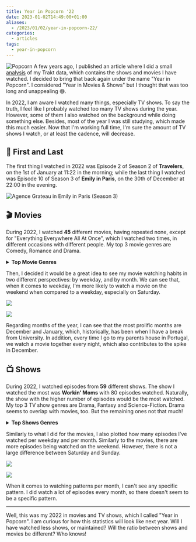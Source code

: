 ```yaml
---
title: Year in Popcorn '22
date: 2023-01-02T14:49:00+01:00
aliases:
  - /2023/01/02/year-in-popcorn-22/
categories:
  - articles
tags:
  - year-in-popcorn
---
```


<style>
img.pyip22 {
  max-width: 100px;
  margin: 0;
}
</style>

![Popcorn](https://cdn.hacdias.com/media/2021-02-popcorn.gif?class=right+pixelated+pyip22) A few years ago, I published an article where I did a small [analysis](/2020/02/22/trakt-analysis) of my Trakt data, which contains the shows and movies I have watched. I decided to bring that back again under the name "Year in Popcorn". I considered "Year in Movies & Shows" but I thought that was too long and unappealing 😅.

<!--more-->

In 2022, I am aware I watched many things, especially TV shows. To say the truth, I feel like I probably watched too many TV shows during the year. However, some of them I also watched on the background while doing something else. Besides, most of the year I was still studying, which made this much easier. Now that I'm working full time, I'm sure the amount of TV shows I watch, or at least the cadence, will decrease.

## 🏁 First and Last

The first thing I watched in 2022 was Episode 2 of Season 2 of **Travelers**, on the 1st of January at 11:22 in the morning; while the last thing I watched was Episode 10 of Season 3 of **Emily in Paris**, on the 30th of December at 22:00 in the evening.

![Agence Grateau in Emily in Paris (Season 3)](https://cdn.hacdias.com/media/f65b3761aafd75b872da241fe91fe5c61ec0a53d22d979f3f6a009f1b8ad7589.webp?class=fw)

## 🎬 Movies

During 2022, I watched **45** different movies, having repeated none, except for "Everything Everywhere All At Once", which I watched two times, in different occasions with different people. My top 3 movie genres are Comedy, Romance and Drama.

<details>
  <summary><strong>Top Movie Genres</strong></summary>
  
  | Genre           | Count | Percentage |
  | :-------------- | ----: | ---------: |
  | Comedy          |    23 |       18.4 |
  | Romance         |    14 |       11.2 |
  | Drama           |    13 |       10.4 |
  | Adventure       |    12 |        9.6 |
  | Action          |    11 |        8.8 |
  | Fantasy         |     9 |        7.2 |
  | Science-Fiction |     9 |        7.2 |
  | Family          |     9 |        7.2 |
  | Thriller        |     5 |        4.0 |
  | Animation       |     4 |        3.2 |
  | Superhero       |     3 |        2.4 |
  | Holiday         |     3 |        2.4 |
  | Musical         |     2 |        1.6 |
  | Mystery         |     2 |        1.6 |
  | Horror          |     2 |        1.6 |
  | Music           |     1 |        0.8 |
  | War             |     1 |        0.8 |
  | Crime           |     1 |        0.8 |
  | Documentary     |     1 |        0.8 |

</details>

Then, I decided it would be a great idea to see my movie watching habits in two different perspectives: by weekday, and by month. We can see that, when it comes to weekday, I'm more likely to watch a movie on the weekend when compared to a weekday, especially on Saturday.

<div class='fg'>

![](/2023/01/02/year-in-popcorn/movies_weekday.svg)

![](/2023/01/02/year-in-popcorn/movies_month.svg)

</div>

Regarding months of the year, I can see that the most prolific months are December and January, which, historically, has been when I have a break from University. In addition, every time I go to my parents house in Portugal, we watch a movie together every night, which also contributes to the spike in December.

## 📺 Shows

During 2022, I watched episodes from **59** different shows. The show I watched the most was **Workin' Moms** with 80 episodes watched. Naturally, the show with the higher number of episodes would be the most watched. My top 3 TV show genres are Drama, Fantasy and Science-Fiction. Drama seems to overlap with movies, too. But the remaining ones not that much!

<details>
  <summary><strong>Top Shows Genres</strong></summary>

  | Genre           | Count | Percentage |
  | :-------------- | ----: | ---------: |
  | Drama           |    37 |       22.2 |
  | Fantasy         |    24 |       14.4 |
  | Science-Fiction |    24 |       14.4 |
  | Comedy          |    16 |        9.6 |
  | Mystery         |    13 |        7.8 |
  | Action          |     9 |        5.4 |
  | Adventure       |     9 |        5.4 |
  | Reality         |     7 |        4.2 |
  | Superhero       |     6 |        3.6 |
  | Romance         |     5 |        3.0 |
  | Animation       |     5 |        3.0 |
  | Horror          |     4 |        2.4 |
  | Documentary     |     2 |        1.2 |
  | Thriller        |     2 |        1.2 |
  | Family          |     1 |        0.6 |
  | Music           |     1 |        0.6 |
  | Soap            |     1 |        0.6 |
  | Crime           |     1 |        0.6 |

</details>

Similarly to what I did for the movies, I also plotted how many episodes I've watched per weekday and per month. Similarly to the movies, there are more episodes being watched on the weekend. However, there is not a large difference between Saturday and Sunday.

<div class='fg'>

![](/2023/01/02/year-in-popcorn/episodes_weekday.svg)

![](/2023/01/02/year-in-popcorn/episodes_month.svg)

</div>

When it comes to watching patterns per month, I can't see any specific pattern. I did watch a lot of episodes every month, so there doesn't seem to be a specific pattern.

---

Well, this was my 2022 in movies and TV shows, which I called "Year in Popcorn". I am curious for how this statistics will look like next year. Will I have watched less shows, or maintained? Will the ratio between shows and movies be different? Who knows!

